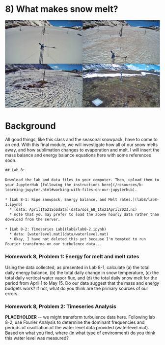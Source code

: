 # 8) What makes snow melt?

![snowmelt sequence](data/KPsnowmelt_2023.png)

# Background

All good things, like this class and the seasonal snowpack, have to come to an end.  With this final module, we will investigate how all of our snow melts away, and how sublimation changes to evaporation and melt.  I will insert the mass balance and energy balance equations here with some references soon.

```note
## Lab 8:

Download the lab and data files to your computer. Then, upload them to your JupyterHub [following the instructions here](/resources/b-learning-jupyter.html#working-with-files-on-our-jupyterhub).

* [Lab 8-1: Ripe snowpack, Energy balance, and Melt rates.](lab8/lab8-1.ipynb)
  * [data: April1to21SoSdata](data/sos_EB_1to21April2023.nc)
  * note that you may prefer to load the above hourly data rather than download from the server.
  
* [Lab 8-2: Timeseries Lab](lab8/lab8-2.ipynb)
  * data: [waterlevel.mat](data/waterlevel.mat)
  * Okay, I have not deleted this yet because I'm tempted to run Fourier transforms on our turbulence data...

```

### Homework 8, Problem 1: Energy for melt and melt rates
Using the data collected, as presented in Lab 8-1, calculate (a) the total daily energy balance, (b) the total daily change in snow temperature, (c) the total daily vertical water vapor flux, and (d) the total daily snow melt for the period from April 1 to May 15.  Do our data suggest that the mass and energy budgets work?  If not, what do you think are the primary sources of our errors.  



 
### Homework 8, Problem 2: Timeseries Analysis
 
**PLACEHOLDER** -- we might transform turbulence data here.  Following lab 8-2, use Fourier Analysis to determine the dominant frequencies and periods of oscilliation of the water level data provided (waterlevel.mat).  Based on what you find, where (in what type of environment) do you think this water level was measured?
